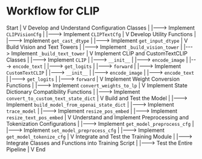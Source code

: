 # Workflow for CLIP

Start
  |
  V
Develop and Understand Configuration Classes
  |
  |---> Implement `CLIPVisionCfg`
  |
  |---> Implement `CLIPTextCfg`
  |
  V
Develop Utility Functions
  |
  |---> Implement `get_cast_dtype`
  |
  |---> Implement `get_input_dtype`
  |
  V
Build Vision and Text Towers
  |
  |---> Implement `_build_vision_tower`
  |
  |---> Implement `_build_text_tower`
  |
  V
Implement CLIP and CustomTextCLIP Classes
  |
  |---> Implement `CLIP`
  |       |---> `__init__`
  |       |---> `encode_image`
  |       |---> `encode_text`
  |       |---> `get_logits`
  |       |---> `forward`
  |
  |---> Implement `CustomTextCLIP`
  |       |---> `__init__`
  |       |---> `encode_image`
  |       |---> `encode_text`
  |       |---> `get_logits`
  |       |---> `forward`
  |
  V
Implement Weight Conversion Functions
  |
  |---> Implement `convert_weights_to_lp`
  |
  V
Implement State Dictionary Compatibility Functions
  |
  |---> Implement `convert_to_custom_text_state_dict`
  |
  V
Build and Test the Model
  |
  |---> Implement `build_model_from_openai_state_dict`
  |
  |---> Implement `trace_model`
  |
  |---> Implement `resize_pos_embed`
  |
  |---> Implement `resize_text_pos_embed`
  |
  V
Understand and Implement Preprocessing and Tokenization Configurations
  |
  |---> Implement `get_model_preprocess_cfg`
  |
  |---> Implement `set_model_preprocess_cfg`
  |
  |---> Implement `get_model_tokenize_cfg`
  |
  V
Integrate and Test the Training Module
  |
  |---> Integrate Classes and Functions into Training Script
  |
  |---> Test the Entire Pipeline
  |
  V
End
